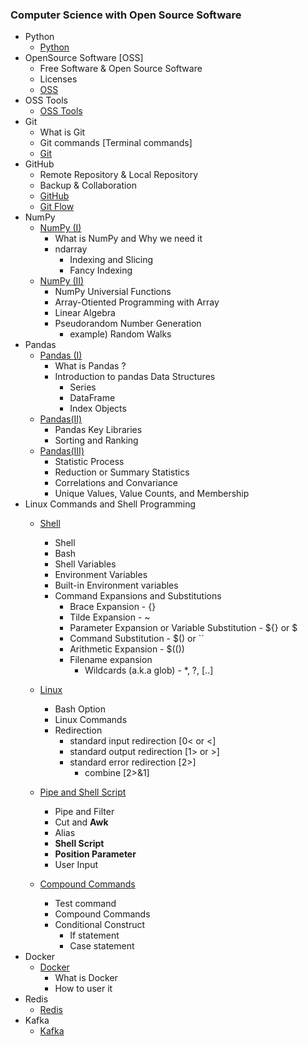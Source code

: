 ### Computer Science with Open Source Software

- Python
  - [Python](/Python.md)
- OpenSource Software [OSS]
  - Free Software & Open Source Software
  - Licenses
  - [OSS](/OSS.md)
- OSS Tools
  - [OSS Tools](/OSS%20Tools.md)
- Git
  - What is Git 
  - Git commands [Terminal commands]
  - [Git](/Git.md)
- GitHub
  - Remote Repository & Local Repository
  - Backup & Collaboration
  - [GitHub](/GitHub.md)
  - [Git Flow](./Git_Flow)
- NumPy
  - [NumPy (I)](./NumPy(I).md)
    - What is NumPy and Why we need it
    - ndarray 
      - Indexing and Slicing
      - Fancy Indexing
  - [NumPy (II)](/NumPy(II).md)
    - NumPy Universial Functions
    - Array-Otiented Programming with Array
    - Linear Algebra
    - Pseudorandom Number Generation
      - example) Random Walks
- Pandas
  - [Pandas (I)](/Pandas(I).md)
    - What is Pandas ?
    - Introduction to pandas Data Structures
      - Series
      - DataFrame
      - Index Objects
  - [Pandas(II)](/Pandas(II).md)
    - Pandas Key Libraries
    - Sorting and Ranking
  - [Pandas(III)](./Pandas(III).md)
    - Statistic Process
    - Reduction or Summary Statistics
    - Correlations and Convariance 
    - Unique Values, Value Counts, and Membership
- Linux Commands and Shell Programming
  - [Shell](./Shell.md)
    - Shell
    - Bash
    - Shell Variables
    - Environment Variables
    - Built-in Environment variables
    - Command Expansions and Substitutions
      - Brace Expansion - {}
      - Tilde Expansion - ~
      - Parameter Expansion or Variable Substitution - ${} or $
      - Command Substitution - $() or \``
      - Arithmetic Expansion - $(())
      - Filename expansion
        - Wildcards (a.k.a glob) - *, ?, [..]
  
  - [Linux](./Linux.md)
    - Bash Option
    - Linux Commands
    - Redirection
      - standard input redirection [0< or <]
      - standard output redirection [1> or >]
      - standard error redirection [2>]
        - combine [2>&1]
  - [Pipe and Shell Script](./Pipe_Shell_Script.md)
    - Pipe and Filter
    - Cut and **Awk**
    - Alias
    - **Shell Script**
    - **Position Parameter**
    - User Input
  - [Compound Commands](./Compound_Commands.md)
    - Test command
    - Compound Commands
    - Conditional Construct
      - If statement
      - Case statement
- Docker
  - [Docker](./Docker.md)
    - What is Docker
    - How to user it
- Redis
  - [Redis](./Redis.md)
- Kafka
  - [Kafka](./Kafka.md)

